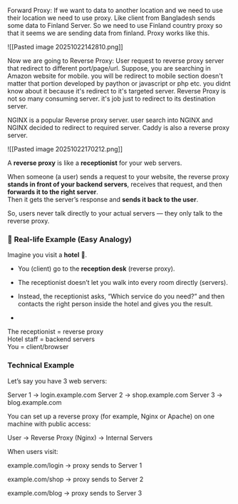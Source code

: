 Forward Proxy: If we want to data to another location and we need to use their location we need to use proxy. Like client from Bangladesh sends some data to Finland Server. So we need to use Finland country proxy so that it seems we are sending data from finland. Proxy works like this.




![[Pasted image 20251022142810.png]]



Now we are going to Reverse Proxy:
User request to reverse proxy server that redirect to different port/page/url. Suppose, you are searching in Amazon website for mobile. you will be redirect to mobile section doesn't matter that portion developed  by paython or javascript or php etc. you didnt know about it because it's redirect to it's targeted server. Reverse Proxy is not so many consuming server. it's job just to redirect to its destination server.

NGINX is a popular Reverse proxy server. user search into NGINX and NGINX decided to redirect to required server.
Caddy is also a reverse proxy server. 


![[Pasted image 20251022170212.png]]


A **reverse proxy** is like a **receptionist** for your web servers.

When someone (a user) sends a request to your website, the reverse proxy **stands in front of your backend servers**, receives that request, and then **forwards it to the right server**.  
Then it gets the server’s response and **sends it back to the user**.

So, users never talk directly to your actual servers — they only talk to the reverse proxy.

### 💬 **Real-life Example (Easy Analogy)**

Imagine you visit a **hotel** 🏨.

- You (client) go to the **reception desk** (reverse proxy).

- The receptionist doesn’t let you walk into every room directly (servers).
 
- Instead, the receptionist asks, “Which service do you need?” and then contacts the right person inside the hotel and gives you the result.
- 
The receptionist = reverse proxy  
Hotel staff = backend servers  
You = client/browser

### **Technical Example**

Let’s say you have 3 web servers:

Server 1 → login.example.com
Server 2 → shop.example.com
Server 3 → blog.example.com

You can set up a reverse proxy (for example, Nginx or Apache) on one machine with public access:

User → Reverse Proxy (Nginx) → Internal Servers

When users visit:

example.com/login → proxy sends to Server 1

example.com/shop → proxy sends to Server 2

example.com/blog → proxy sends to Server 3

